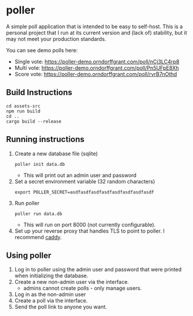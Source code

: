 # poller

A simple poll application that is intended to be easy to self-host. This is a personal project that I run at its current version and (lack of) stability, but it may not meet your production standards.

You can see demo polls here:
- Single vote: https://poller-demo.orndorffgrant.com/poll/nCj3LC4rp8
- Multi vote: https://poller-demo.orndorffgrant.com/poll/Pn5UFpE8Xh
- Score vote: https://poller-demo.orndorffgrant.com/poll/rvrB7nOthd

## Build Instructions

```
cd assets-src
npm run build
cd ..
cargo build --release
```

## Running instructions

1. Create a new database file (sqlite)
    ```
    poller init data.db
    ```
    * This will print out an admin user and password
2. Set a secret environment variable (32 random characters)
    ```
    export POLLER_SECRET=asdfasdfasdfasdfasdfasdfasdfasdf
    ```
3. Run poller
    ```
    poller run data.db
    ```
    * This will run on port 8000 (not currently configurable).
4. Set up your reverse proxy that handles TLS to point to poller. I recommend [caddy](https://caddyserver.com/).

## Using poller
1. Log in to poller using the admin user and password that were printed when initializing the database.
2. Create a new non-admin user via the interface.
    * admins cannot create polls - only manage users.
3. Log in as the non-admin user
4. Create a poll via the interface.
5. Send the poll link to anyone you want.
